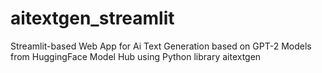 # aitextgen_streamlit
Streamlit-based Web App for Ai Text Generation based on GPT-2 Models from HuggingFace Model Hub using Python library aitextgen
